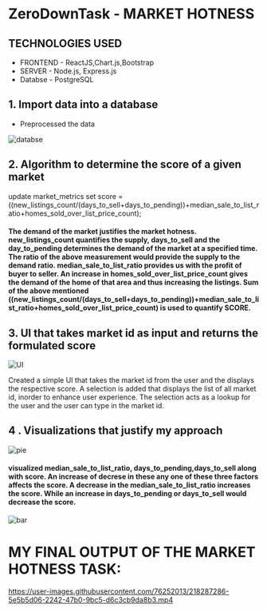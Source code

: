 # ZeroDownTask - MARKET HOTNESS

## TECHNOLOGIES USED
* FRONTEND - ReactJS,Chart.js,Bootstrap
* SERVER - Node.js, Express.js
* Databse - PostgreSQL

## 1. Import data into a database
* Preprocessed the data

![databse](https://user-images.githubusercontent.com/76252013/218284836-7704fd10-86f8-41f6-a4ed-45d48572c3a0.png)

## 2. Algorithm to determine the score of a given market

update market_metrics
set score = ((new_listings_count/(days_to_sell+days_to_pending))+median_sale_to_list_ratio+homes_sold_over_list_price_count);

#### The demand of the market justifies the market hotness. new_listings_count quantifies the supply, days_to_sell and the day_to_pending determines the demand of the market at a specified time. The ratio of the above measurement would provide the supply to the demand ratio. median_sale_to_list_ratio provides us with the profit of buyer to seller. An increase in homes_sold_over_list_price_count gives the demand of the home of that area and thus increasing the listings. Sum of the above mentioned ((new_listings_count/(days_to_sell+days_to_pending))+median_sale_to_list_ratio+homes_sold_over_list_price_count) is used to quantify SCORE.

## 3. UI that takes market id as input and returns the formulated score

![UI](https://user-images.githubusercontent.com/76252013/218285196-e01cec54-6740-4f89-8b04-1c0d770550e9.png)

Created a simple UI that takes the market id from the user and the displays the respective score. A selection is added that displays the list of all market id, inorder to enhance user experience. The selection acts as a lookup for the user and the user can type in the market id.

## 4 . Visualizations that justify my approach

![pie](https://user-images.githubusercontent.com/76252013/218285353-3d5e0340-9f40-4957-af42-cfc66fb3b703.png)

#### visualized median_sale_to_list_ratio, days_to_pending,days_to_sell along with score. An increase of decrese in these any one of these three factors affects the score. A decrease in the median_sale_to_list_ratio increases the score. While an increase in days_to_pending or days_to_sell would decrease the score.

![bar](https://user-images.githubusercontent.com/76252013/218285379-97bbee05-a7e0-4d51-a00b-bb0998437bee.png)

# MY FINAL OUTPUT OF THE MARKET HOTNESS TASK:
https://user-images.githubusercontent.com/76252013/218287286-5e5b5d06-2242-47b0-9bc5-d6c3cb9da8b3.mp4
